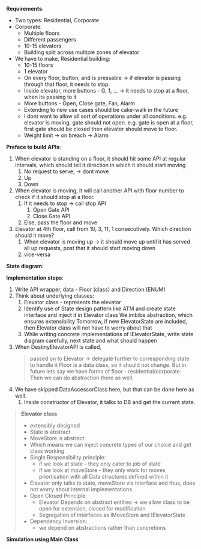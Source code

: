 **Requirements**:
* Two types: Residential, Corporate
* Corporate:
  * Multiple floors
  * Different passengers
  * 10-15 elevators
  * Building split across multiple zones of elevator
* We have to make, Residential building:
  * 10-15 floors
  * 1 elevator
  * On every floor, button, and is pressable -> if elevator is passing through that floor, it needs to stop.
  * Inside elevator, more buttons - G, 1, ... -> it needs to stop at a floor, when its passing to it
  * More buttons - Open, Close gate, Fan, Alarm
  * Extending to new use cases should be cake-walk in the future
  * I dont want to allow all sort of operations under all conditions. e.g. elevator is moving, gate should not open.
    e.g. gate is open at a floor, first gate should be closed then elevator should move to floor.
  * Weight limit -> on breach -> Alarm

**Preface to build APIs**:
1. When elevator is standing on a floor, it should hit some API at regular intervals, which should tell it direction in which it should start moving
   1. No request to serve, -> dont move
   2. Up
   3. Down
2. When elevator is moving, it will call another API with floor number to check if it should stop at a floor.
   1. If it needs to stop -> call stop API
      1. Open Gate API
      2. Close Gate API
   2. Else, pass the floor and move
3. Elevator at 4th floor, call from 10, 3, 11, 1 consecutively. Which direction should it move?
   1. When elevator is moving up -> it should move up until it has served all up requests, post that it should start moving down
   2. vice-versa

**State diagram**:


**Implementation steps**:
1. Write API wrapper, data - Floor (class) and Direction (ENUM)
2. Think about underlying classes:
   1. Elevator class - represents the elevator
   2. Identify use of State design pattern like ATM and create state interface and inject it in Elevator class
      We imbibe abstraction, which ensures extensibility
      Tomorrow, if new ElevatorState are included, then Elevator class will not have to worry about that
   3. While writing concrete implementations of IElevatorState, write state diagram carefully, next state and what should happen
3. When DestinyElevatorAPI is called,
   > passed on to Elevator -> delegate further to corresponding state to handle it
   > Floor is a data class, so it should not change. But in future lets say we have forms of floor - residential/corporate. Then we can do abstraction there as well.
4. We have skipped DataAccessorClass here, but that can be done here as well.
   1. Inside constructor of Elevator, it talks to DB and get the current state.
   
> **Elevator class**
> * extensibly designed
> * State is abstract
> * MoveStore is abstract
> * Which means we can inject concrete types of our choice and get class working
> * Single Responsibility principle:
>   * if we look at state - they only cater to job of state
>   * if we look at moveStore - they only work for moves priortisation with all Data structures defined within it
> * Elevator only talks to state, moveStore via interface and thus, does not worry about internal implementations
> * Open Closed Principle:
>   * Elevator Depends on abstract entities -> we allow class to be open for extension, closed for modification
>   * Segregation of interfaces as IMoveStore and IElevatorState
> * Dependency Inversion:
>   * we depend on abstractions rather than concretions

**Simulation using Main Class**
